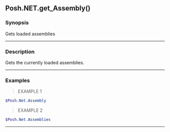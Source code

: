 Posh.NET.get_Assembly()
-----------------------

### Synopsis
Gets loaded assemblies

---

### Description

Gets the currently loaded assemblies.

---

### Examples
> EXAMPLE 1

```PowerShell
$Posh.Net.Assembly
```
> EXAMPLE 2

```PowerShell
$Posh.Net.Assemblies
```

---
